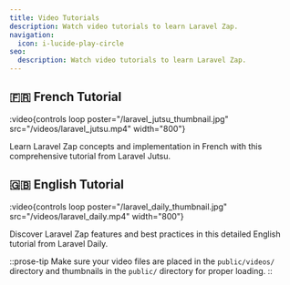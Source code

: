 ```yaml
---
title: Video Tutorials
description: Watch video tutorials to learn Laravel Zap.
navigation:
  icon: i-lucide-play-circle
seo:
  description: Watch video tutorials to learn Laravel Zap.
---
```


## **🇫🇷 French Tutorial**

:video{controls loop poster="/laravel_jutsu_thumbnail.jpg" src="/videos/laravel_jutsu.mp4" width="800"}

Learn Laravel Zap concepts and implementation in French with this comprehensive tutorial from Laravel Jutsu.

## **🇬🇧 English Tutorial**

:video{controls loop poster="/laravel_daily_thumbnail.jpg" src="/videos/laravel_daily.mp4" width="800"}

Discover Laravel Zap features and best practices in this detailed English tutorial from Laravel Daily.

::prose-tip
Make sure your video files are placed in the `public/videos/` directory and thumbnails in the `public/` directory for proper loading.
::
